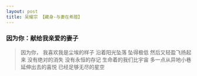 ```yaml
---
layout: post
title: 吴耀宗 【藏身-与妻在希腊】
---
```


### 因为你：献给我亲爱的妻子

> 因为你，
我喜欢我是尘埃的样子
沿着阳光坠落
坠得极低
然后又轻盈飞扬起来
没有绝对的消失
没有永恒的存记
生命着的我们比宇宙
多一点从异地小巷延伸出去的喜悦
已经足够无尽的星空
